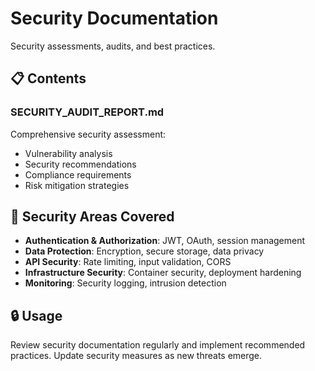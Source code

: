 # Security Documentation

Security assessments, audits, and best practices.

## 📋 Contents

### **SECURITY_AUDIT_REPORT.md**
Comprehensive security assessment:
- Vulnerability analysis
- Security recommendations
- Compliance requirements
- Risk mitigation strategies

## 🎯 Security Areas Covered

- **Authentication & Authorization**: JWT, OAuth, session management
- **Data Protection**: Encryption, secure storage, data privacy
- **API Security**: Rate limiting, input validation, CORS
- **Infrastructure Security**: Container security, deployment hardening
- **Monitoring**: Security logging, intrusion detection

## 🔒 Usage

Review security documentation regularly and implement recommended practices. Update security measures as new threats emerge.
